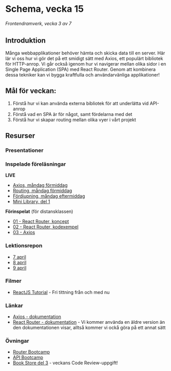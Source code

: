# Schema, vecka 15
###### Frontendramverk, vecka 3 av 7

## Introduktion

Många webbapplikationer behöver hämta och skicka data till en server. 
Här lär vi oss hur vi gör det på ett smidigt sätt med Axios, ett populärt bibliotek för HTTP-anrop. 
Vi går också igenom hur vi navigerar mellan olika sidor i en Single Page Application (SPA) med React Router. 
Genom att kombinera dessa tekniker kan vi bygga kraftfulla och användarvänliga applikationer!

## Mål för veckan:

1. Förstå hur vi kan använda externa bibliotek för att underlätta vid API-anrop
2. Förstå vad en SPA är för något, samt fördelarna med det
3. Förstå hur vi skapar routing mellan olika vyer i vårt projekt

## Resurser

### Presentationer


### Inspelade föreläsningar

**LIVE**

* [Axios, måndag förmiddag](https://funet.sharepoint.com/:v:/s/FrontendutvecklareYH-Fe24Karlstad-Arvika/EXEkh714mz1CtGVGpyIswwIBy4AbYjLm8N6wsXIYtIUsTw?e=nK7n05&nav=eyJyZWZlcnJhbEluZm8iOnsicmVmZXJyYWxBcHAiOiJTdHJlYW1XZWJBcHAiLCJyZWZlcnJhbFZpZXciOiJTaGFyZURpYWxvZy1MaW5rIiwicmVmZXJyYWxBcHBQbGF0Zm9ybSI6IldlYiIsInJlZmVycmFsTW9kZSI6InZpZXcifX0%3D)
* [Routing, måndag förmiddag](https://funet.sharepoint.com/:v:/s/FrontendutvecklareYH-Fe24Karlstad-Arvika/EQCcswNyG2NBmr-rHcY_ql4BhK_rCBfeNWIpojC0C4N7QQ?e=KAtpwv&nav=eyJyZWZlcnJhbEluZm8iOnsicmVmZXJyYWxBcHAiOiJTdHJlYW1XZWJBcHAiLCJyZWZlcnJhbFZpZXciOiJTaGFyZURpYWxvZy1MaW5rIiwicmVmZXJyYWxBcHBQbGF0Zm9ybSI6IldlYiIsInJlZmVycmFsTW9kZSI6InZpZXcifX0%3D)
* [Fördjupning, måndag eftermiddag](https://funet-my.sharepoint.com/:v:/g/personal/jesper_nyberg_folkuniversitetet_se/EXR9gJ9mdg5Lpm-59gGT-pcBw7Vkfllt8CYadbBlVTIcbQ?e=kUfJDc&nav=eyJyZWZlcnJhbEluZm8iOnsicmVmZXJyYWxBcHAiOiJTdHJlYW1XZWJBcHAiLCJyZWZlcnJhbFZpZXciOiJTaGFyZURpYWxvZy1MaW5rIiwicmVmZXJyYWxBcHBQbGF0Zm9ybSI6IldlYiIsInJlZmVycmFsTW9kZSI6InZpZXcifX0%3D)
* [Mini Library, del 1](https://funet.sharepoint.com/:v:/s/FrontendutvecklareYH-Fe24Karlstad-Arvika/EZlzcRXZx4RDjhctbWo8LXkB0sxa-rP1JHByIVWoTHjM1w?e=08TPOh&nav=eyJyZWZlcnJhbEluZm8iOnsicmVmZXJyYWxBcHAiOiJTdHJlYW1XZWJBcHAiLCJyZWZlcnJhbFZpZXciOiJTaGFyZURpYWxvZy1MaW5rIiwicmVmZXJyYWxBcHBQbGF0Zm9ybSI6IldlYiIsInJlZmVycmFsTW9kZSI6InZpZXcifX0%3D)

**Förinspelat** (för distansklassen)

* [01 - React Router, koncept](https://vimeo.com/1046337882/f0b93f7587?share=copy)
* [02 - React Router, kodexempel](https://vimeo.com/1046337963/1895649008?share=copy)
* [03 - Axios](https://vimeo.com/1072508544/4d724dc7eb?share=copy)

### Lektionsrepon

* [7 april](https://github.com/fu-react-fe24/week-15-lecture-7-apr)
* [8 april](https://github.com/fu-react-fe24/week-15-lecture-8-apr)
* [9 april](https://github.com/fu-react-fe24/week-15-lecture-9-apr)

### Filmer

* [ReactJS Tutorial](https://www.youtube.com/playlist?list=PLSsAz5wf2lkK_ekd0J__44KG6QoXetZza) - Fri tittning från och med nu

### Länkar

* [Axios - dokumentation](https://www.npmjs.com/package/axios)
* [React Router - dokumentation](https://reactrouter.com/) - Vi kommer använda en äldre version än den dokumentationen visar, alltså kommer vi ockå göra på ett annat sätt

### Övningar 

* [Router Bootcamp](https://github.com/fu-react-fe24/week-15-exercise-router-bootcamp)
* [API Bootcamp](https://github.com/fu-react-fe24/week-15-exercise-api-bootcamp)
* [Book Store del 3](https://github.com/fu-react-fe24/week-15-exercise-routing-bookstore) - veckans Code Review-uppgift!





